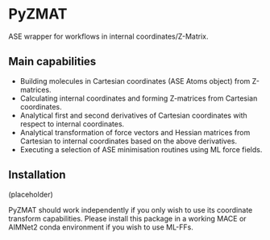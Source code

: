 # PyZMAT

ASE wrapper for workflows in internal coordinates/Z-Matrix.

## Main capabilities

* Building molecules in Cartesian coordinates (ASE Atoms object) from Z-matrices.
* Calculating internal coordinates and forming Z-matrices from Cartesian coordinates.
* Analytical first and second derivatives of Cartesian coordinates with respect to internal coordinates.
* Analytical transformation of force vectors and Hessian matrices from Cartesian to internal coordinates based on the above derivatives.
* Executing a selection of ASE minimisation routines using ML force fields.

## Installation

(placeholder)

PyZMAT should work independently if you only wish to use its coordinate transform capabilities. Please install this package in a working MACE or AIMNet2 conda environment if you wish to use ML-FFs. 
